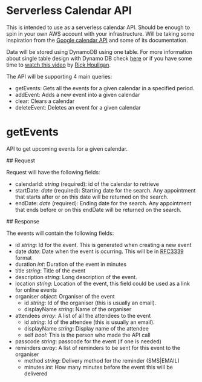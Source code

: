 # Serverless Calendar API

This is intended to use as a serverless calendar API. Should be enough to spin in your own AWS account with your infrastructure. Will be taking some inspiration from the [Google calendar API](https://developers.google.com/calendar/v3/reference/events) and some of its documentation. 

Data will be stored using DynamoDB using one table. For more information about single table design with Dynamo DB check [here](https://www.alexdebrie.com/posts/dynamodb-single-table/) or if you have some time to [watch this video](https://youtu.be/jzeKPKpucS0) by [Rick Houligan](https://twitter.com/houlihan_rick). 


The API will be supporting 4 main queries:

- getEvents: Gets all the events for a given calendar in a specified period. 
- addEvent: Adds a new event into a given calendar
- clear: Clears a calendar
- deleteEvent: Deletes an event for a given calendar

# getEvents

API to get upcoming events for a given calendar. 

## Request

Request will have the following fields:

 - calendarId: *string* (required): id of the calendar to retrieve
 - startDate: *date* (required): Starting date for the search. Any appointment that starts after or on this date will be returned on the search.
 - endDate: *date* (required): Ending date for the search. Any appointment that ends before or on this endDate will be returned on the search.

## Response

The events will contain the following fields:

 - id *string*: Id for the event. This is generated when creating a new event
 - date *date*: Date when the event is ocurring. This will be in [RFC3339](https://tools.ietf.org/html/rfc3339) format
 - duration *int*: Duration of the event in minutes
 - title *string*: Title of the event
 - description *string*: Long description of the event. 
 - location *string*: Location of the event, this field could be used as a link for online events
 - organiser *object*: Organiser of the event
   - id *string*: Id of the organiser (this is usually an email).
   - displayName *string*: Name of the organiser
 - attendees *array*: A list of all the attendees to the event
   - id *string*: Id of the attendee (this is usually an email).
   - displayName *string*: Display name of the attendee
   - self *bool*: This is the person who made the API call
 - passcode *string*: passcode for the event (if one is needed)
 - reminders *array*: A list of reminders to be sent for this event to the organiser
   - method *string*: Delivery method for the reminder (SMS|EMAIL)
   - minutes *int*: How many minutes before the event this will be delivered
